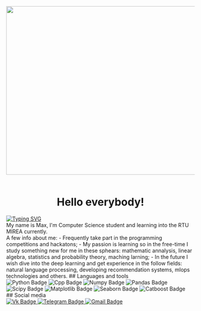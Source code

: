 </hr>
<div align="center">
  <img src="https://media3.giphy.com/media/l46Cy1rHbQ92uuLXa/giphy.gif" width="600" height="450"/>
</div> <br>
<h1 align="center">Hello everybody!</h1>
</hr>
<a href="https://git.io/typing-svg"><img src="https://readme-typing-svg.herokuapp.com?font=Fira+Code&pause=1000&color=3363F7&center=true&width=435&lines=%F0%9F%94%A5Intern+Data+Scientist%F0%9F%92%AA" alt="Typing SVG" /></a><br>
My name is Max, I'm Computer Science student and learning into the RTU MIREA currently.<br>
A few info about me:
- Frequently take part in the programming competitions and hackatons;
- My passion is learning so in the free-time I study something new for me in these sphears: mathematic annalysis, linear algebra, statistics and probability theory, maching larning;
- In the future I wish dive into the deep learning and get experience in the follow fields: natural language processing, developing recommendation systems, mlops technologies and others.
</hr>
## Languages and tools
<div id="badges">
  <img src="https://img.shields.io/badge/Python-darkblue?style=for-the-badge&logo=python&logoColor=white" alt="Python Badge"/>
  <img src="https://img.shields.io/badge/C++-darkblue?style=for-the-badge&logo=cpp&logoColor=white" alt="Cpp Badge"/>
  <img src="https://img.shields.io/badge/Numpy-darkblue?style=for-the-badge&logo=numpy&logoColor=white" alt="Numpy Badge"/>
  <img src="https://img.shields.io/badge/Pandas-darkblue?style=for-the-badge&logo=pandas&logoColor=white" alt="Pandas Badge"/>
  <img src="https://img.shields.io/badge/Scipy-darkblue?style=for-the-badge&logo=scipy&logoColor=white" alt="Scipy Badge"/>
  <img src="https://img.shields.io/badge/Matplotlib-darkblue?style=for-the-badge&logo=matplotlib&logoColor=white" alt="Matplotlib Badge"/>
  <img src="https://img.shields.io/badge/Seaborn-darkblue?style=for-the-badge&logo=seaborn&logoColor=white" alt="Seaborn Badge"/>
  <img src="https://img.shields.io/badge/Catboost-darkblue?style=for-the-badge&logo=catboost&logoColor=white" alt="Catboost Badge"/>
</div>
</hr>
## Social media
<div id="badges">
  <a href="https://vk.com/f_kyoub_h">
    <img src="https://img.shields.io/badge/VK-blue?style=for-the-badge&logo=vk&logoColor=white" alt="Vk Badge"/>
  </a>
  <a href="t.me/f_kyoub_h">
    <img src="https://img.shields.io/badge/Telegram-red?style=for-the-badge&logo=telegram&logoColor=white" alt="Telegram Badge"/>
  </a>
  <a href="makssisasbl@gmail.com">
    <img src="https://img.shields.io/badge/Gmail-blue?style=for-the-badge&logo=gmail&logoColor=white" alt="Gmail Badge"/>
  </a>
</div>
